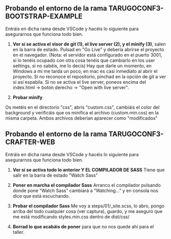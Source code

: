 ## **Probando el entorno de la rama TARUGOCONF3-BOOTSTRAP-EXAMPLE**
Entráis en dicha rama desde VSCode y hacéis lo siguiente para asegurarnos que funciona todo bien.

1. **Ver si se activa el visor de git (1), el live server (2), y el minify (3)**, salen en la barra de estado.
Pulsad en "Go Live" y debería abrirse el proyecto en el navegador.
(Nota: el servidor está configurado en el puerto 3001, si lo tenéis ocupado con otra cosa tenéis que cambiarlo en los user settings, si no sabéis, me lo decís)
Hay que darle un momento, en Windows a mí me tarda un poco, en mac es casi inmediato al abrir el proyecto.
Si no reconoce el repositorio, pinchad en la opción de git a ver si así espabila.
Si no se activa el live server, poneos encima del index.html -> botón derecho -> "Open with live server".

2. **Probar minify**

Os metéis en el directorio "css", abrís "custom.css", cambiáis el color del background y verificáis que os minifica el archivo (custom.min.css) en la misma carpeta.
Ambos archivos deberían aparecer como "modificados"

## **Probando el entorno de la rama TARUGOCONF3-CRAFTER-WEB**
Entráis en dicha rama desde VSCode y hacéis lo siguiente para asegurarnos que funciona todo bien.

1. **Ver si se activa todo lo anterior Y EL COMPILADOR DE SASS**
	Tiene que salir en la barra de estado "Watch Sass"

2. **Poner en marcha el compilador Sass**
	Arranco el compilador pulsando donde pone “Watch Sass” cambiará a “Watching…” y en consola nos dice que está escuchando.

3. **Probar el compilador Sass**
	Me voy a steps/01/_site.scss, lo abro, pongo arriba del todo cualquier cosa (ver captura), guardo, y me aseguro que me está modificando styles.min.css dentro de dist/css/

4. **Borrad lo que acabáis de poner** para que no nos quede ahí para el taller.

